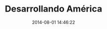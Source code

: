 ---
layout: post
title:  "Desarrollando América"
date:   2014-08-01 14:46:22
categories: project
img: img/projects/dal.png
thumb: img/projects/thumbs/dal-thumb.png
description: Desarrollando América Latina es una inciativa regional y colaborativa, destinada a crear aplicaciones web usando datos abiertos con el fin de solucionar problemas sociales comunes de la región, en áreas tales como salud, educación, presupuesto público, y transparencia. Hace poco, la mayoría de los intentos a abordar estos temas han sido aislados, lo que limita el potencial y la eficacia de estas soluciones de gran alcance. Desarrollando América Latina (DAL) unifica todos estos esfuerzos, para crear applicaciones de un mayor impacto y que sean escalables. Cientos de desarrolladores web, diseñadores gráficos, empresarios, periodistas, y representantes del sector público y privado se reúnen cada año para participar en esta maratón regional de datos abiertos. Estos datos crea un profundo impacto en las vidas de los ciudadanos de América Latina. El hackathon es alimentado por Open Data, por lo que los gobiernos de la región más transparente, responsabilidad de funcionarios públicos, la participación de la ciudadanía en los procesos y la mejora de la democracia de la sociedad.
site_url: http://desarrollandoamerica.org
estado: activo
---